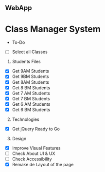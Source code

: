 ## WebApp
# Class Manager System
- To-Do

- [ ] Select all Classes

1. Students Files
- [x] Get 9AM Students
- [x] Get 9BM Students
- [x] Get 8AM Students
- [x] Get 8 BM Students
- [x] Get 7 AM Students
- [x] Get 7 BM Students
- [x] Get 6 AM Students
- [x] Get 6 BM Students
2. Technologies
- [x] Get jQuery Ready to Go

3. Design

- [x] Improve Visual Features
- [ ] Check About UI & UX
- [ ] Check Accessibility
- [x] Remake de Layout of the page
